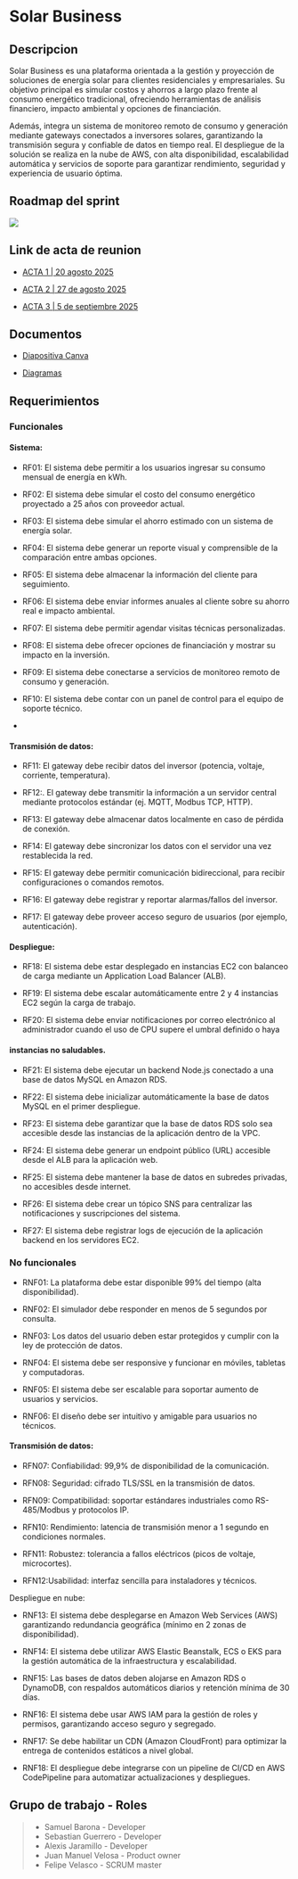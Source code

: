# Solar Business

## Descripcion

Solar Business es una plataforma orientada a la gestión y proyección de soluciones de energía solar para clientes residenciales y empresariales. Su objetivo principal es simular costos y ahorros a largo plazo frente al consumo energético tradicional, ofreciendo herramientas de análisis financiero, impacto ambiental y opciones de financiación.

Además, integra un sistema de monitoreo remoto de consumo y generación mediante gateways conectados a inversores solares, garantizando la transmisión segura y confiable de datos en tiempo real.
El despliegue de la solución se realiza en la nube de AWS, con alta disponibilidad, escalabilidad automática y servicios de soporte para garantizar rendimiento, seguridad y experiencia de usuario óptima.

## Roadmap del sprint

<a href="https://github.com/orgs/Solar-Business/projects/2">
  <img src="https://img.shields.io/badge/Sprint-Roadmap-green"/>

</a>

## Link de acta de reunion

-  [ACTA 1 | 20 agosto 2025](https://docs.google.com/document/d/1l-FFlfC3MnyJuHP9edjqS0MlZKIGpHhVreaT1SQ3Yh0/edit?tab=t.u4qlr5qp4fby)
- [ACTA 2 | 27 de agosto 2025](https://docs.google.com/document/d/1l-FFlfC3MnyJuHP9edjqS0MlZKIGpHhVreaT1SQ3Yh0/edit?tab=t.speti09oo53q)

- [ACTA 3 | 5 de septiembre 2025](https://docs.google.com/document/d/1l-FFlfC3MnyJuHP9edjqS0MlZKIGpHhVreaT1SQ3Yh0/edit?tab=t.qb6zy7k2ldcg)

## Documentos

- [Diapositiva Canva](https://www.canva.com/design/DAGvHs6IvIQ/nuhe8c2LY1PPWttU9W0XWQ/edit?utm_content=DAGvHs6IvIQ&utm_campaign=designshare&utm_medium=link2&utm_source=sharebutton)

- [Diagramas ](https://drive.google.com/file/d/1ELQ_5QcN8kzrsVCER_VBLeY0rcjTWtPC/view?usp=drive_link)

## Requerimientos

### Funcionales
#### Sistema:
- RF01: El sistema debe permitir a los usuarios ingresar su consumo mensual de energía en kWh.


- RF02: El sistema debe simular el costo del consumo energético proyectado a 25 años con proveedor actual.


- RF03: El sistema debe simular el ahorro estimado con un sistema de energía solar.


- RF04: El sistema debe generar un reporte visual y comprensible de la comparación entre ambas opciones.


- RF05: El sistema debe almacenar la información del cliente para seguimiento.


- RF06: El sistema debe enviar informes anuales al cliente sobre su ahorro real e impacto ambiental.


- RF07: El sistema debe permitir agendar visitas técnicas personalizadas.


- RF08: El sistema debe ofrecer opciones de financiación y mostrar su impacto en la inversión.


- RF09: El sistema debe conectarse a servicios de monitoreo remoto de consumo y generación.


- RF10: El sistema debe contar con un panel de control para el equipo de soporte técnico.
-
#### Transmisión de datos:

- RF11: El gateway debe recibir datos del inversor (potencia, voltaje, corriente, temperatura).

- RF12:. El gateway debe transmitir la información a un servidor central mediante protocolos estándar (ej. MQTT, Modbus TCP, HTTP).

- RF13:  El gateway debe almacenar datos localmente en caso de pérdida de conexión.

- RF14: El gateway debe sincronizar los datos con el servidor una vez restablecida la red.

- RF15:  El gateway debe permitir comunicación bidireccional, para recibir configuraciones o comandos remotos.

- RF16: El gateway debe registrar y reportar alarmas/fallos del inversor.

- RF17: El gateway debe proveer acceso seguro de usuarios (por ejemplo, autenticación).

#### Despliegue:

- RF18: El sistema debe estar desplegado en instancias EC2 con balanceo de carga mediante un Application Load Balancer (ALB).

- RF19: El sistema debe escalar automáticamente entre 2 y 4 instancias EC2 según la carga de trabajo.

- RF20: El sistema debe enviar notificaciones por correo electrónico al administrador cuando el uso de CPU supere el umbral definido o haya 

#### instancias no saludables.

- RF21: El sistema debe ejecutar un backend Node.js conectado a una base de datos MySQL en Amazon RDS.

- RF22: El sistema debe inicializar automáticamente la base de datos MySQL en el primer despliegue.

- RF23: El sistema debe garantizar que la base de datos RDS solo sea accesible desde las instancias de la aplicación dentro de la VPC.

- RF24: El sistema debe generar un endpoint público (URL) accesible desde el ALB para la aplicación web.

- RF25: El sistema debe mantener la base de datos en subredes privadas, no accesibles desde internet.

- RF26: El sistema debe crear un tópico SNS para centralizar las notificaciones y suscripciones del sistema.

- RF27: El sistema debe registrar logs de ejecución de la aplicación backend en los servidores EC2.

### No funcionales 

- RNF01: La plataforma debe estar disponible 99% del tiempo (alta disponibilidad).


- RNF02: El simulador debe responder en menos de 5 segundos por consulta.


- RNF03: Los datos del usuario deben estar protegidos y cumplir con la ley de protección de datos.


- RNF04: El sistema debe ser responsive y funcionar en móviles, tabletas y computadoras.


- RNF05: El sistema debe ser escalable para soportar aumento de usuarios y servicios.


- RNF06: El diseño debe ser intuitivo y amigable para usuarios no técnicos.

#### Transmisión de datos:

- RFN07: Confiabilidad: 99,9% de disponibilidad de la comunicación.

- RFN08: Seguridad: cifrado TLS/SSL en la transmisión de datos.

- RFN09: Compatibilidad: soportar estándares industriales como RS-485/Modbus y protocolos IP.

- RFN10: Rendimiento: latencia de transmisión menor a 1 segundo en condiciones normales.

- RFN11:  Robustez: tolerancia a fallos eléctricos (picos de voltaje, microcortes).

- RFN12:Usabilidad: interfaz sencilla para instaladores y técnicos.

Despliegue en nube:
- RNF13: El sistema debe desplegarse en Amazon Web Services (AWS) garantizando redundancia geográfica (mínimo en 2 zonas de disponibilidad).

- RNF14: El sistema debe utilizar AWS Elastic Beanstalk, ECS o EKS para la gestión automática de la infraestructura y escalabilidad.

- RNF15: Las bases de datos deben alojarse en Amazon RDS o DynamoDB, con respaldos automáticos diarios y retención mínima de 30 días.

- RNF16: El sistema debe usar AWS IAM para la gestión de roles y permisos, garantizando acceso seguro y segregado.

- RNF17: Se debe habilitar un CDN (Amazon CloudFront) para optimizar la entrega de contenidos estáticos a nivel global.

- RNF18: El despliegue debe integrarse con un pipeline de CI/CD en AWS CodePipeline para automatizar actualizaciones y despliegues.

## Grupo de trabajo - Roles
> - Samuel Barona -  Developer
> - Sebastian Guerrero - Developer
> - Alexis Jaramillo - Developer
> - Juan Manuel Velosa - Product owner
> - Felipe Velasco - SCRUM master